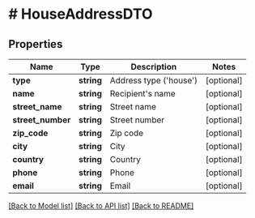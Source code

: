 # # HouseAddressDTO

## Properties

Name | Type | Description | Notes
------------ | ------------- | ------------- | -------------
**type** | **string** | Address type (&#39;house&#39;) | [optional]
**name** | **string** | Recipient&#39;s name | [optional]
**street_name** | **string** | Street name | [optional]
**street_number** | **string** | Street number | [optional]
**zip_code** | **string** | Zip code | [optional]
**city** | **string** | City | [optional]
**country** | **string** | Country | [optional]
**phone** | **string** | Phone | [optional]
**email** | **string** | Email | [optional]

[[Back to Model list]](../../README.md#models) [[Back to API list]](../../README.md#endpoints) [[Back to README]](../../README.md)

